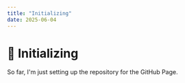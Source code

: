 ```yaml
---
title: "Initializing"
date: 2025-06-04
---
```


# 📌 Initializing

So far, I'm just setting up the repository for the GitHub Page.
